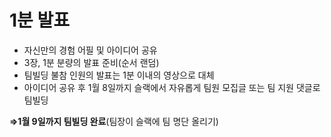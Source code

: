 
# 1분 발표
  - 자신만의 경험 어필 및 아이디어 공유
  - 3장, 1분 분량의 발표 준비(순서 랜덤)
  - 팀빌딩 불참 인원의 발표는 1분 이내의 영상으로 대체
  - 아이디어 공유 후 1월 8일까지 슬랙에서 자유롭게 팀원 모집글 또는 팀 지원 댓글로 팀빌딩
    
  **⇒1월 9일까지 팀빌딩 완료**(팀장이 슬랙에 팀 명단 올리기)
